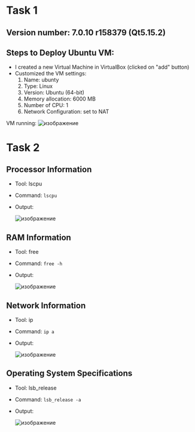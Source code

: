 # Task 1

## Version number: 7.0.10 r158379 (Qt5.15.2)


## Steps to Deploy Ubuntu VM: 
  - I created a new Virtual Machine in VirtualBox (clicked on "add" button)
  - Customized the VM settings:
      1. Name: ubunty
      2. Type: Linux
      3. Version: Ubuntu (64-bit)
      4. Memory allocation: 6000 MB
      5. Number of CPU: 1
      6. Network Configuration: set to NAT


VM running:
![изображение](https://github.com/user-attachments/assets/7d8014ba-db58-481a-b899-2ed8d86a4282)


# Task 2


## Processor Information
- Tool: lscpu
- Command: `lscpu`
- Output:

    ![изображение](https://github.com/user-attachments/assets/71d0c7c3-666b-4435-a16f-433743ea29b8)


## RAM Information
- Tool: free
- Command: `free -h`
- Output:

     ![изображение](https://github.com/user-attachments/assets/70d9f1be-e6c4-434f-a4e7-28d027bad04e)


## Network Information
- Tool: ip
- Command: `ip a`
- Output:

    ![изображение](https://github.com/user-attachments/assets/d39dcb5e-0c79-452a-8992-974a5c12ae90)


## Operating System Specifications
- Tool: lsb_release
- Command: `lsb_release -a`
- Output:

    ![изображение](https://github.com/user-attachments/assets/69c53ef2-0597-4fb1-a2a3-2a005b287920)
